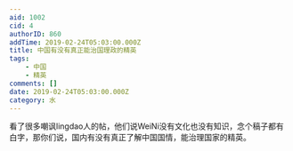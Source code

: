 ```yaml
---
aid: 1002
cid: 4
authorID: 860
addTime: 2019-02-24T05:03:00.000Z
title: 中国有没有真正能治国理政的精英
tags:
    - 中国
    - 精英
comments: []
date: 2019-02-24T05:03:00.000Z
category: 水
---
```


看了很多嘲讽lingdao人的帖，他们说WeiNi没有文化也没有知识，念个稿子都有白字，那你们说，国内有没有真正了解中国国情，能治理国家的精英。

